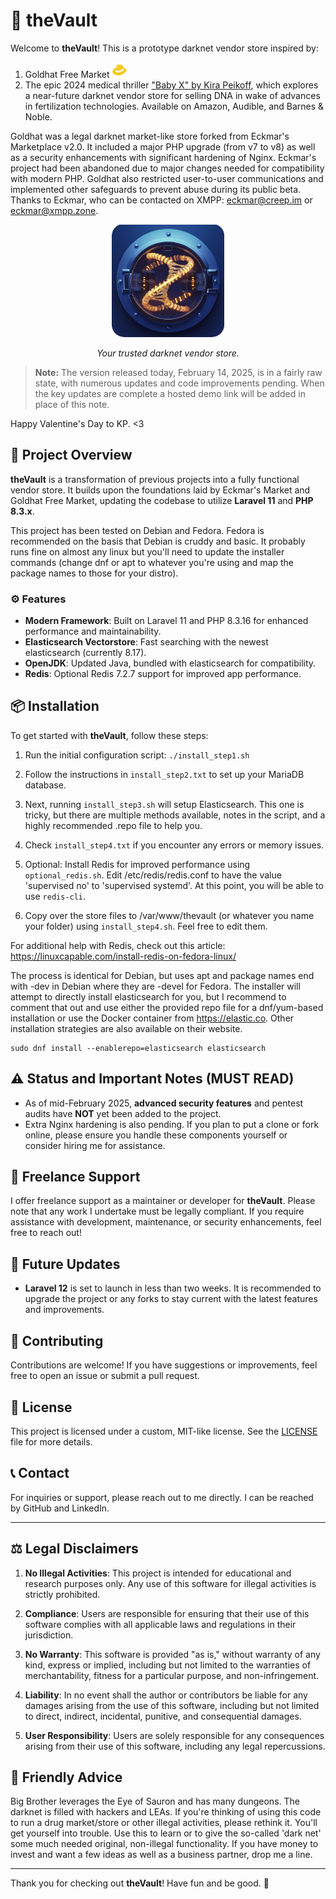 # 🏰 theVault

Welcome to **theVault**! This is a prototype darknet vendor store inspired by:

1. Goldhat Free Market <img src="the_vault/public/goldhat.png" alt="Goldhat Free Market" style="width: 25px; height: 25px;">
2. The epic 2024 medical thriller ["Baby X" by Kira Peikoff](https://www.barnesandnoble.com/w/baby-x-kira-peikoff/1143604735), which explores a near-future darknet vendor store for selling DNA in wake of advances in fertilization technologies. Available on Amazon, Audible, and Barnes & Noble.

Goldhat was a legal darknet market-like store forked from Eckmar's Marketplace v2.0. It included a major PHP upgrade (from v7 to v8) as well as a security enhancements with significant hardening of Nginx. Eckmar's project had been abandoned due to major changes needed for compatibility with modern PHP. Goldhat also restricted user-to-user communications and implemented other safeguards to prevent abuse during its public beta. Thanks to Eckmar, who can be contacted on XMPP: eckmar@creep.im or eckmar@xmpp.zone. 

<div style="text-align: center;">
    <img src="the_vault/public/thevault.png" alt="The Vault logo" style="max-width: 100%; height: auto;">
    <p style="font-style: italic;">Your trusted darknet vendor store.</p>
</div>

> **Note:** The version released today, February 14, 2025, is in a fairly raw state, with numerous updates and code improvements pending. When the key updates are complete a hosted demo link will be added in place of this note.

Happy Valentine's Day to KP. <3

## 🚀 Project Overview

**theVault** is a transformation of previous projects into a fully functional vendor store. It builds upon the foundations laid by Eckmar's Market and Goldhat Free Market, updating the codebase to utilize **Laravel 11** and **PHP 8.3.x**.

This project has been tested on Debian and Fedora. Fedora is recommended on the basis that Debian is cruddy and basic. It probably runs fine on almost any linux but you'll need to update the installer commands (change dnf or apt to whatever you're using and map the package names to those for your distro).

### ⚙️ Features

- **Modern Framework**: Built on Laravel 11 and PHP 8.3.16 for enhanced performance and maintainability.
- **Elasticsearch Vectorstore**: Fast searching with the newest elasticsearch (currently 8.17).
- **OpenJDK**: Updated Java, bundled with elasticsearch for compatibility.
- **Redis**: Optional Redis 7.2.7 support for improved app performance.

## 📦 Installation

To get started with **theVault**, follow these steps:

1. Run the initial configuration script:
   `./install_step1.sh`

2. Follow the instructions in `install_step2.txt` to set up your MariaDB database.

3. Next, running `install_step3.sh` will setup Elasticsearch. This one is tricky, but there are multiple methods available, notes in the script, and a highly recommended .repo file to help you.

4. Check `install_step4.txt` if you encounter any errors or memory issues.

5. Optional: Install Redis for improved performance using `optional_redis.sh`. Edit /etc/redis/redis.conf to have the value 'supervised no' to 'supervised systemd'. At this point, you will be able to use `redis-cli`.

6. Copy over the store files to /var/www/thevault (or whatever you name your folder) using `install_step4.sh`. Feel free to edit them.


For additional help with Redis, check out this article: https://linuxcapable.com/install-redis-on-fedora-linux/

The process is identical for Debian, but uses apt and package names end with -dev in Debian where they are -devel for Fedora. The installer will attempt to directly install elasticsearch for you, but I recommend to comment that out and use either the provided repo file for a dnf/yum-based installation or use the Docker container from https://elastic.co. Other installation strategies are also available on their website.

	sudo dnf install --enablerepo=elasticsearch elasticsearch

## ⚠️ Status and Important Notes (MUST READ)

- As of mid-February 2025, **advanced security features** and pentest audits have **NOT** yet been added to the project. 
- Extra Nginx hardening is also pending. If you plan to put a clone or fork online, please ensure you handle these components yourself or consider hiring me for assistance.

## 💼 Freelance Support

I offer freelance support as a maintainer or developer for **theVault**. Please note that any work I undertake must be legally compliant. If you require assistance with development, maintenance, or security enhancements, feel free to reach out!

## 📅 Future Updates

- **Laravel 12** is set to launch in less than two weeks. It is recommended to upgrade the project or any forks to stay current with the latest features and improvements.

## 🤝 Contributing

Contributions are welcome! If you have suggestions or improvements, feel free to open an issue or submit a pull request.

## 📜 License

This project is licensed under a custom, MIT-like license. See the [LICENSE](https://github.com/hack-r/theVault/blob/main/LICENSE) file for more details.

## 📞 Contact

For inquiries or support, please reach out to me directly. I can be reached by GitHub and LinkedIn.

---

## ⚖️ Legal Disclaimers

1. **No Illegal Activities**: This project is intended for educational and research purposes only. Any use of this software for illegal activities is strictly prohibited.

2. **Compliance**: Users are responsible for ensuring that their use of this software complies with all applicable laws and regulations in their jurisdiction.

3. **No Warranty**: This software is provided "as is," without warranty of any kind, express or implied, including but not limited to the warranties of merchantability, fitness for a particular purpose, and non-infringement.

4. **Liability**: In no event shall the author or contributors be liable for any damages arising from the use of this software, including but not limited to direct, indirect, incidental, punitive, and consequential damages.

5. **User Responsibility**: Users are solely responsible for any consequences arising from their use of this software, including any legal repercussions.

## 🎩 Friendly Advice

Big Brother leverages the Eye of Sauron and has many dungeons. The darknet is filled with hackers and LEAs. If you're thinking of using this code to run a drug market/store or other illegal activities, please rethink it. You'll get yourself into trouble. Use this to learn or to give the so-called 'dark net' some much needed original, non-illegal functionality. If you have money to invest and want a few ideas as well as a business partner, drop me a line.

---

Thank you for checking out **theVault**! Have fun and be good. 🚀
